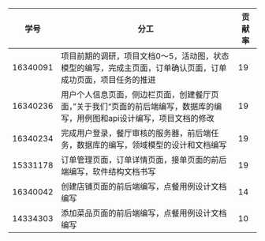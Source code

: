 |学号|分工|贡献率|
|------|---------------|--|
|16340091|项目前期的调研，项目文档0～5，活动图，状态模型的编写，完成主页面，订单确认页面，订单成功页面，项目任务的推进|19|
|16340236|用户个人信息页面，侧边栏页面，创建餐厅页面，”关于我们“页面的前后端编写，数据库的编写，用例图和api设计编写，项目文档的修改|19|
|16340234|完成用户登录，餐厅审核的服务器，前后端任务，数据库的编写，领域模型的设计和文档编写|19|
|15331178|订单管理页面，订单详情页面，接单页面的前后端编写，软件结构文档书写|19|
|16340042|创建店铺页面的前后端编写，点餐用例设计文档编写|14|
|14334303|添加菜品页面的前后端编写，点餐用例设计文档编写|10|
